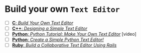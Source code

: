 
# Build your own `Text Editor`

- [ ] [**C**: _Build Your Own Text Editor_](https://viewsourcecode.org/snaptoken/kilo/)
- [ ] [**C++**: _Designing a Simple Text Editor_](http://www.fltk.org/doc-1.1/editor.html)
- [ ] [**Python**: _Python Tutorial: Make Your Own Text Editor_](https://www.youtube.com/watch?v=xqDonHEYPgA) [video]
- [ ] [**Python**: _Create a Simple Python Text Editor!_](http://www.instructables.com/id/Create-a-Simple-Python-Text-Editor/)
- [ ] [**Ruby**: _Build a Collaborative Text Editor Using Rails_](https://blog.aha.io/text-editor/)
